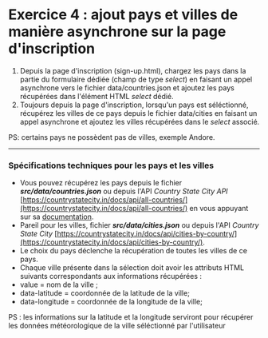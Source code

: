 # Exercice 4 : ajout pays et villes de manière asynchrone sur la page d'inscription

1. Depuis la page d'inscription (sign-up.html), chargez les pays dans la partie du formulaire dédiée (champ de type *select*) en faisant un appel asynchrone vers le fichier data/countries.json et ajoutez les pays récupérées dans l'élément HTML *select* dédié.
2. Toujours depuis la page d'inscription, lorsqu'un pays est séléctionné, récupérez les villes de ce pays depuis le fichier data/cities en faisant un appel asynchrone et ajoutez les villes récupérées dans le *select* associé.


PS: certains pays ne possèdent pas de villes, exemple Andore.

---

### Spécifications techniques pour les pays et les villes

- Vous pouvez récupérez les pays depuis le fichier ***src/data/countries.json*** ou depuis l'API *Country State City API* [https://countrystatecity.in/docs/api/all-countries/](https://countrystatecity.in/docs/api/all-countries/) en vous appuyant sur sa [documentation](https://countrystatecity.in/docs/).
- Pareil pour les villes, fichier ***src/data/cities.json*** ou depuis l'API *Country State City* [https://countrystatecity.in/docs/api/cities-by-country/](https://countrystatecity.in/docs/api/cities-by-country/).
- Le choix du pays déclenche la récupération de toutes les villes de ce pays.
- Chaque ville présente dans la sélection doit avoir les attributs HTML suivants correspondants aux informations récupérées :
 - value = nom de la ville ;
 - data-latitude = coordonnée de la latitude de la ville;
 - data-longitude = coordonnée de la longitude de la ville;


PS : les informations sur la latitude et la longitude serviront pour récupérer les données météorologique de la ville séléctionné par l'utilisateur
